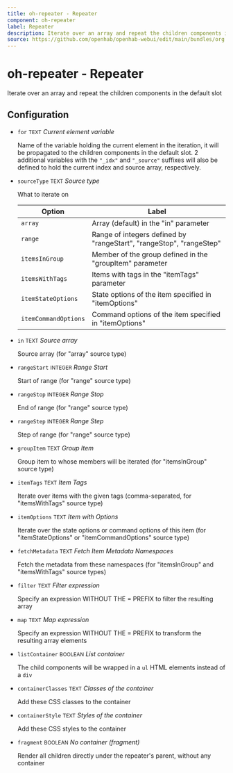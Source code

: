 ```yaml
---
title: oh-repeater - Repeater
component: oh-repeater
label: Repeater
description: Iterate over an array and repeat the children components in the default slot
source: https://github.com/openhab/openhab-webui/edit/main/bundles/org.openhab.ui/doc/components/oh-repeater.md
---
```


# oh-repeater - Repeater

<!-- GENERATED componentDescription -->
Iterate over an array and repeat the children components in the default slot
<!-- GENERATED /componentDescription -->

## Configuration

<!-- GENERATED props -->

- `for` <small>TEXT</small> _Current element variable_

  Name of the variable holding the current element in the iteration, it will be propagated to the children components in the default slot. 2 additional variables with the <code>"_idx"</code> and <code>"_source"</code> suffixes will also be defined to hold the current index and source array, respectively.

- `sourceType` <small>TEXT</small> _Source type_

  What to iterate on

  | Option | Label |
  |--------|-------|
  | `array` | Array (default) in the "in" parameter |
  | `range` | Range of integers defined by "rangeStart", "rangeStop", "rangeStep" |
  | `itemsInGroup` | Member of the group defined in the "groupItem" parameter |
  | `itemsWithTags` | Items with tags in the "itemTags" parameter |
  | `itemStateOptions` | State options of the item specified in "itemOptions" |
  | `itemCommandOptions` | Command options of the item specified in "itemOptions" |


- `in` <small>TEXT</small> _Source array_

  Source array (for "array" source type)

- `rangeStart` <small>INTEGER</small> _Range Start_

  Start of range (for "range" source type)

- `rangeStop` <small>INTEGER</small> _Range Stop_

  End of range (for "range" source type)

- `rangeStep` <small>INTEGER</small> _Range Step_

  Step of range (for "range" source type)

- `groupItem` <small>TEXT</small> _Group Item_

  Group item to whose members will be iterated (for "itemsInGroup" source type)

- `itemTags` <small>TEXT</small> _Item Tags_

  Iterate over items with the given tags (comma-separated, for "itemsWithTags" source type)

- `itemOptions` <small>TEXT</small> _Item with Options_

  Iterate over the state options or command options of this item (for "itemStateOptions" or "itemCommandOptions" source type)

- `fetchMetadata` <small>TEXT</small> _Fetch Item Metadata Namespaces_

  Fetch the metadata from these namespaces (for "itemsInGroup" and "itemsWithTags" source types)

- `filter` <small>TEXT</small> _Filter expression_

  Specify an expression WITHOUT THE = PREFIX to filter the resulting array

- `map` <small>TEXT</small> _Map expression_

  Specify an expression WITHOUT THE = PREFIX to transform the resulting array elements

- `listContainer` <small>BOOLEAN</small> _List container_

  The child components will be wrapped in a <code>ul</code> HTML elements instead of a <code>div</code>

- `containerClasses` <small>TEXT</small> _Classes of the container_

  Add these CSS classes to the container

- `containerStyle` <small>TEXT</small> _Styles of the container_

  Add these CSS styles to the container

- `fragment` <small>BOOLEAN</small> _No container (fragment)_

  Render all children directly under the repeater's parent, without any container

<!-- GENERATED /props -->
